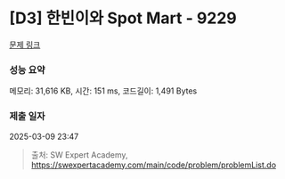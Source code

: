 # [D3] 한빈이와 Spot Mart - 9229 

[문제 링크](https://swexpertacademy.com/main/code/problem/problemDetail.do?contestProbId=AW8Wj7cqbY0DFAXN) 

### 성능 요약

메모리: 31,616 KB, 시간: 151 ms, 코드길이: 1,491 Bytes

### 제출 일자

2025-03-09 23:47



> 출처: SW Expert Academy, https://swexpertacademy.com/main/code/problem/problemList.do